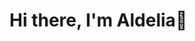 
<h1>Hi there, I'm Aldelia👋</h1>
<!--
**dey234/dey234** is a ✨ _special_ ✨ repository because its `README.md` (this file) appears on your GitHub profile.
**CNN & Deep Learning Enthusiast** **Researcher in Machine Learning & Optimization** **Web & Data Engineer** **Computational Researcher**
**IISMA 2022 Awardee** 


<p> I'm a computer science and engineering enthusiast with a passion for machine learning, optimization algorithms, and web technologies. I completed my studies at Pattimura University, Indonesia, and had the opportunity to spend one semester at the University of Padova through the IISMA program. My research explores stochastic optimization in CNN-based emotion classification from audio, and I have experience working with HTML, Python, and SQL. Always eager to learn and collaborate on exciting projects in AI, data science, and software development! 🚀 </p>
